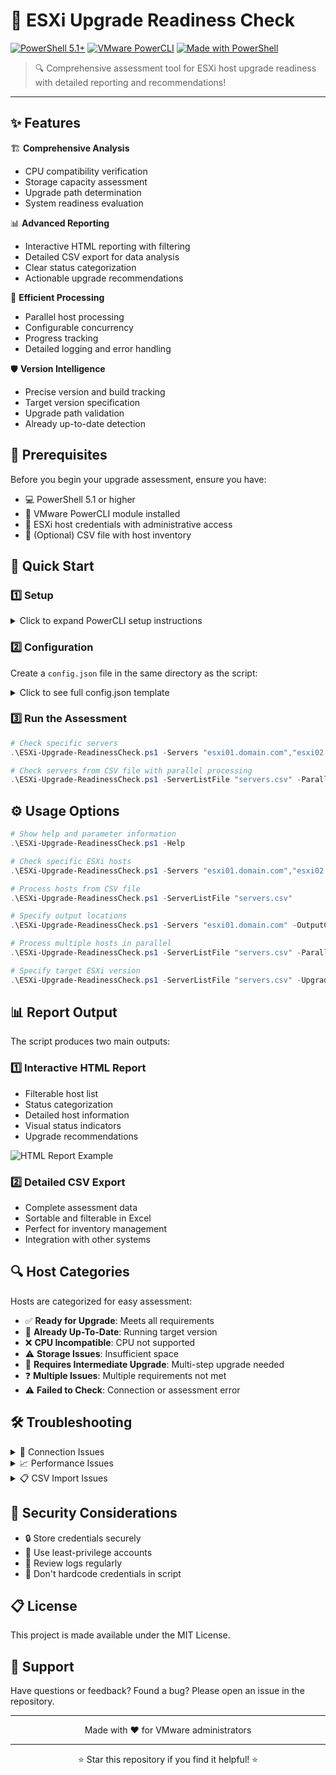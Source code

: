 # 🚀 ESXi Upgrade Readiness Check

[![PowerShell 5.1+](https://img.shields.io/badge/PowerShell-5.1+-blue.svg)](https://github.com/PowerShell/PowerShell)
[![VMware PowerCLI](https://img.shields.io/badge/VMware-PowerCLI-green.svg)](https://developer.vmware.com/powercli)
[![Made with PowerShell](https://img.shields.io/badge/Made%20with-PowerShell-1f425f.svg)](https://github.com/yourusername)

> 🔍 Comprehensive assessment tool for ESXi host upgrade readiness with detailed reporting and recommendations!

---

## ✨ Features

🏗️ **Comprehensive Analysis**
- CPU compatibility verification
- Storage capacity assessment
- Upgrade path determination
- System readiness evaluation

📊 **Advanced Reporting**
- Interactive HTML reporting with filtering
- Detailed CSV export for data analysis
- Clear status categorization
- Actionable upgrade recommendations

🔄 **Efficient Processing**
- Parallel host processing
- Configurable concurrency
- Progress tracking
- Detailed logging and error handling

🛡️ **Version Intelligence**
- Precise version and build tracking
- Target version specification
- Upgrade path validation
- Already up-to-date detection

## 🎯 Prerequisites

Before you begin your upgrade assessment, ensure you have:

- 💻 PowerShell 5.1 or higher
- 🔌 VMware PowerCLI module installed
- 🔑 ESXi host credentials with administrative access
- 📄 (Optional) CSV file with host inventory

## 🚀 Quick Start

### 1️⃣ Setup

<details>
<summary>Click to expand PowerCLI setup instructions</summary>

#### Install PowerCLI 🔌
```powershell
# Install VMware PowerCLI module if not already installed
Install-Module -Name VMware.PowerCLI -Scope CurrentUser -Force
```

#### Configure PowerCLI Settings 🔧
```powershell
# Set PowerCLI configuration
Set-PowerCLIConfiguration -InvalidCertificateAction Ignore -Confirm:$false
Set-PowerCLIConfiguration -Scope User -ParticipateInCEIP $false -Confirm:$false
```
</details>

### 2️⃣ Configuration

Create a `config.json` file in the same directory as the script:

<details>
<summary>Click to see full config.json template</summary>

```json
{
    "Username": "administrator@vsphere.local",
    "Password": "YourSecurePassword",
    "TargetESXiVersion": "8.0.3",
    "MinimumRequiredSpaceGB": 10,
    "MinimumBootbankFreePercentage": 90
}
```
</details>

### 3️⃣ Run the Assessment

```powershell
# Check specific servers
.\ESXi-Upgrade-ReadinessCheck.ps1 -Servers "esxi01.domain.com","esxi02.domain.com"

# Check servers from CSV file with parallel processing
.\ESXi-Upgrade-ReadinessCheck.ps1 -ServerListFile "servers.csv" -Parallel -MaxConcurrentJobs 10
```

## ⚙️ Usage Options

```powershell
# Show help and parameter information
.\ESXi-Upgrade-ReadinessCheck.ps1 -Help

# Check specific ESXi hosts
.\ESXi-Upgrade-ReadinessCheck.ps1 -Servers "esxi01.domain.com","esxi02.domain.com"

# Process hosts from CSV file
.\ESXi-Upgrade-ReadinessCheck.ps1 -ServerListFile "servers.csv"

# Specify output locations
.\ESXi-Upgrade-ReadinessCheck.ps1 -Servers "esxi01.domain.com" -OutputCsv "results.csv" -ReportPath "report.html"

# Process multiple hosts in parallel
.\ESXi-Upgrade-ReadinessCheck.ps1 -ServerListFile "servers.csv" -Parallel -MaxConcurrentJobs 10

# Specify target ESXi version
.\ESXi-Upgrade-ReadinessCheck.ps1 -ServerListFile "servers.csv" -UpgradeVersion "8.0.3"
```

## 📊 Report Output

The script produces two main outputs:

### 1️⃣ Interactive HTML Report
- Filterable host list
- Status categorization
- Detailed host information
- Visual status indicators
- Upgrade recommendations

![HTML Report Example](https://via.placeholder.com/800x400?text=HTML+Report+Example)

### 2️⃣ Detailed CSV Export
- Complete assessment data
- Sortable and filterable in Excel
- Perfect for inventory management
- Integration with other systems

## 🔍 Host Categories

Hosts are categorized for easy assessment:

- ✅ **Ready for Upgrade**: Meets all requirements
- 🔄 **Already Up-To-Date**: Running target version
- ❌ **CPU Incompatible**: CPU not supported
- ⚠️ **Storage Issues**: Insufficient space
- 🔄 **Requires Intermediate Upgrade**: Multi-step upgrade needed
- ❓ **Multiple Issues**: Multiple requirements not met
- ⚠️ **Failed to Check**: Connection or assessment error

## 🛠️ Troubleshooting

<details>
<summary>🔌 Connection Issues</summary>

- ✓ Verify hostname/IP is correct
- ✓ Check network connectivity
- ✓ Verify credentials
- ✓ Ensure ESXi host is online
- ✓ Check firewall rules
</details>

<details>
<summary>📈 Performance Issues</summary>

- ✓ Reduce MaxConcurrentJobs
- ✓ Check host resource utilization
- ✓ Process smaller batches of hosts
</details>

<details>
<summary>📋 CSV Import Issues</summary>

- ✓ Verify CSV format
- ✓ Ensure "Host Name" column exists
- ✓ Check for valid ESXi hostnames
</details>

## 📜 Security Considerations

- 🔒 Store credentials securely
- 🔑 Use least-privilege accounts
- 📝 Review logs regularly
- 🔐 Don't hardcode credentials in script

## 📋 License

This project is made available under the MIT License.

## 💬 Support

Have questions or feedback? Found a bug? Please open an issue in the repository.

---

<p align="center">
Made with ❤️ for VMware administrators
</p>

---

<p align="center">
⭐ Star this repository if you find it helpful! ⭐
</p>
